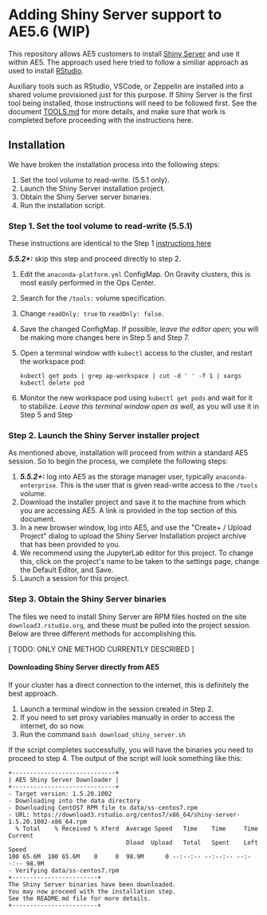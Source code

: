 # Adding Shiny Server support to AE5.6 (WIP)

This repository allows AE5 customers to install [Shiny
Server](https://github.com/rstudio/shiny-server) and use it within
AE5. The approach used here tried to follow a similiar approach as used
to install [RStudio](https://github.com/Anaconda-Platform/ae5-rstudio).

Auxiliary tools such as RStudio, VSCode, or Zeppelin are installed into
a shared volume provisioned just for this purpose. If Shiny Server is
the first tool being installed, those instructions will need to be
followed first. See the document
[TOOLS.md](https://github.com/Anaconda-Platform/ae5-rstudio/blob/master/TOOLS.md)
for more details, and make sure that work is completed before proceeding
with the instructions here.

## Installation

We have broken the installation process into the following steps:

1. Set the tool volume to read-write. (5.5.1 only).
2. Launch the Shiny Server installation project.
3. Obtain the Shiny Server server binaries.
4. Run the installation script.


### Step 1. Set the tool volume to read-write (5.5.1)

These instructions are identical to the Step 1 [instructions
here](https://github.com/Anaconda-Platform/ae5-rstudio#step-1-set-the-tool-volume-to-read-write-551)

***5.5.2+:*** skip this step and proceed directly to step 2.

1. Edit the `anaconda-platform.yml` ConfigMap. On Gravity clusters,
   this is most easily performed in the Ops Center.
2. Search for the `/tools:` volume specification.
3. Change `readOnly: true` to `readOnly: false`.
4. Save the changed ConfigMap. If possible, *leave the editor open*;
   you will be making more changes here in Step 5 and Step 7. 
5. Open a terminal window with `kubectl` access to the cluster,
   and restart the workspace pod:

   ```
   kubectl get pods | grep ap-workspace | cut -d ' ' -f 1 | xargs kubectl delete pod
   ```

6. Monitor the new workspace pod using `kubectl get pods` and
   wait for it to stabilize. *Leave this terminal window open
   as well*, as you will use it in Step 5 and Step 

### Step 2. Launch the Shiny Server installer project

As mentioned above, installation will proceed from within a standard
AE5 session. So to begin the process, we complete the following steps:

1. ***5.5.2+:*** log into AE5 as the 
   storage manager user, typically `anaconda-enterprise`.
   This is the user that is given read-write access to the
   `/tools` volume.
2. Download the installer project and save it to the machine
   from which you are accessing AE5. A link is provided
   in the top section of this document.
3. In a new browser window, log into AE5, and use the
   "Create+ / Upload Project" dialog to upload the Shiny Server
   Installation project archive that has been provided to you.
4. We recommend using the JupyterLab editor for this project. To
   change this, click on the project's name to be taken to the settings
   page, change the Default Editor, and Save.
5. Launch a session for this project.


### Step 3. Obtain the Shiny Server binaries

The files we need to install Shiny Server are RPM files hosted on the
site `download3.rstudio.org`, and these must be pulled into the project
session.  Below are three different methods for accomplishing this.

[ TODO: ONLY ONE METHOD CURRENTLY DESCRIBED ]

#### Downloading Shiny Server directly from AE5

If your cluster has a direct connection to the internet, this is
definitely the best approach.

1. Launch a terminal window in the session created in Step 2.
2. If you need to set proxy variables manually in order to
   access the internet, do so now.
3. Run the command `bash download_shiny_server.sh`

If the script completes successfully, you will have the binaries
you need to proceed to step 4. The output of the script will
look something like this:

```
+-----------------------------+
| AE5 Shiny Server Downloader |
+-----------------------------+
- Target version: 1.5.20.1002
- Downloading into the data directory
- Downloading CentOS7 RPM file to data/ss-centos7.rpm
- URL: https://download3.rstudio.org/centos7/x86_64/shiny-server-1.5.20.1002-x86_64.rpm
  % Total    % Received % Xferd  Average Speed   Time    Time     Time  Current
                                 Dload  Upload   Total   Spent    Left  Speed
100 65.6M  100 65.6M    0     0  98.9M      0 --:--:-- --:--:-- --:--:-- 98.9M
- Verifying data/ss-centos7.rpm
+------------------------+
The Shiny Server binaries have been downloaded.
You may now proceed with the installation step.
See the README.md file for more details.
+------------------------+
```